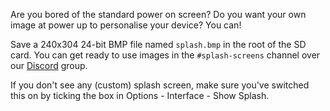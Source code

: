 Are you bored of the standard power on screen?
Do you want your own image at power up to personalise your device?
You can!

Save a 240x304 24-bit BMP file named `splash.bmp` in the root of the SD card. You can get ready to use images in the `#splash-screens` channel over our [Discord](https://discord.gg/tuwVMv3) group.

If you don't see any (custom) splash screen, make sure you've switched this on by ticking the box in Options - Interface - Show Splash.

